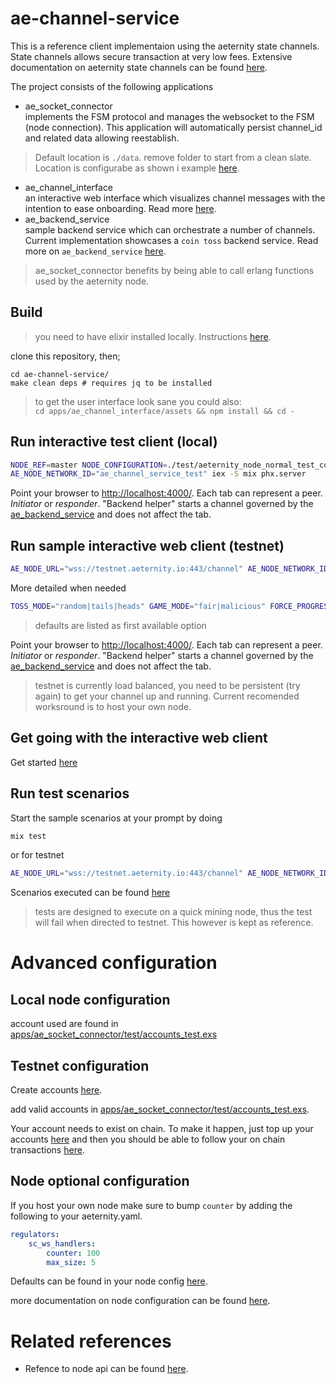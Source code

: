 # ae-channel-service

This is a reference client implementaion using the aeternity state channels. State channels allows secure transaction at very low fees.
Extensive documentation on aeternity state channels can be found [here](https://github.com/aeternity/protocol/blob/master/node/api/channels_api_usage.md).

The project consists of the following applications
* ae_socket_connector<br />
implements the FSM protocol and manages the websocket to the FSM (node connection).
This application will automatically persist channel_id and related data allowing reestablish. 
> Default location is `./data`. remove folder to start from a clean slate. Location is configurabe as shown i example [here](https://github.com/aeternity/ae-channel-service/blob/4c40727b28b9ce5dec2231a2fa9ed46dd8618ccd/apps/ae_socket_connector/lib/session_holder_helper.ex#L185).
* ae_channel_interface<br />
an interactive web interface which visualizes channel messages with the intention to ease onboarding. Read more [here](apps/ae_channel_interface/README.md).
* ae_backend_service<br />
sample backend service which can orchestrate a number of channels. Current implementation showcases a `coin toss` backend service. Read more on `ae_backend_service` [here](apps/ae_backend_service/README.md).

>ae_socket_connector benefits by being able to call erlang functions used by the aeternity node.

## Build

>you need to have elixir installed locally. Instructions [here](https://elixir-lang.org/install.html).

clone this repository, then;
```
cd ae-channel-service/
make clean deps # requires jq to be installed
```
> to get the user interface look sane you could also:  
`cd apps/ae_channel_interface/assets && npm install && cd -`



## Run interactive test client (local)

```bash
NODE_REF=master NODE_CONFIGURATION=./test/aeternity_node_normal_test_config.yml docker-compose up
AE_NODE_NETWORK_ID="ae_channel_service_test" iex -S mix phx.server
```

Point your browser to [http://localhost:4000/](http://localhost:4000/). Each tab can represent a peer. _Initiator_ or _responder_. "Backend helper" starts a channel governed by the [ae_backend_service](apps/ae_backend_service/lib/backend_session.ex) and does not affect the tab.

## Run sample interactive web client (testnet)

```bash
AE_NODE_URL="wss://testnet.aeternity.io:443/channel" AE_NODE_NETWORK_ID="ae_uat" iex -S mix phx.server
```

More detailed when needed
```bash
TOSS_MODE="random|tails|heads" GAME_MODE="fair|malicious" FORCE_PROGRESS_HEIGHT="15|any_positive_integer" AE_NODE_URL="wss://testnet.aeternity.io:443/channel" AE_NODE_NETWORK_ID="ae_uat" iex -S mix phx.server
```
> defaults are listed as first available option

Point your browser to [http://localhost:4000/](http://localhost:4000/). Each tab can represent a peer. _Initiator_ or _responder_. "Backend helper" starts a channel governed by the [ae_backend_service](apps/ae_backend_service/lib/backend_session.ex) and does not affect the tab.
> testnet is currently load balanced, you need to be persistent (try again) to get your channel up and running. Current recomended worksround is to host your own node.

## Get going with the interactive web client 
Get started [here](apps/ae_channel_interface/README.md)

## Run test scenarios

Start the sample scenarios at your prompt by doing 
```bash
mix test
```

or for testnet
```bash
AE_NODE_URL="wss://testnet.aeternity.io:443/channel" AE_NODE_NETWORK_ID="ae_uat" mix test
```

Scenarios executed can be found [here](apps/ae_socket_connector/test/ae_socket_connector_test.exs)

> tests are designed to execute on a quick mining node, thus the test will 
fail when directed to testnet. This however is kept as reference.

# Advanced configuration

## Local node configuration

account used are found in [apps/ae_socket_connector/test/accounts_test.exs](apps/ae_socket_connector/test/accounts_test.exs)


## Testnet configuration

Create accounts [here](http://aeternity.com/documentation-hub/tutorials/account-creation-in-ae-cli/).

add valid accounts in [apps/ae_socket_connector/test/accounts_test.exs](apps/ae_socket_connector/test/accounts_test.exs).

Your account needs to exist on chain. To make it happen, just top up your accounts
[here](https://testnet.faucet.aepps.com/) and then you should be able to follow your on chain transactions [here](https://testnet.explorer.aepps.com).

## Node optional configuration

If you host your own node make sure to bump `counter`
by adding the following to your aeternity.yaml.

```yaml
regulators:
    sc_ws_handlers:
        counter: 100
        max_size: 5
```

Defaults can be found in your node config [here](https://github.com/aeternity/aeternity/blob/master/apps/aeutils/priv/aeternity_config_schema.json).

more documentation on node configuration can be found [here](https://github.com/aeternity/aeternity/blob/master/docs/configuration.md).

# Related references
* Refence to node api can be found [here](https://api-docs.aeternity.io/).
